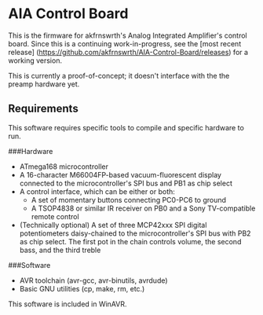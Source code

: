 AIA Control Board
=================

This is the firmware for akfrnswrth's Analog Integrated Amplifier's control board. 
Since this is a continuing work-in-progress, see the 
[most recent release] (https://github.com/akfrnswrth/AIA-Control-Board/releases)
for a working version.

This is currently a proof-of-concept; it doesn't interface with the the
preamp hardware yet.

Requirements
------------

This software requires specific tools to compile and specific hardware to run.

###Hardware

 * ATmega168 microcontroller
 * A 16-character M66004FP-based vacuum-fluorescent display connected to the 
   microcontroller's SPI bus and PB1 as chip select
 * A control interface, which can be either or both:
     * A set of momentary buttons connecting PC0-PC6 to ground
     * A TSOP4838 or similar IR receiver on PB0 and a Sony TV-compatible remote control
 * (Technically optional) A set of three MCP42xxx SPI digital potentiometers daisy-chained to the microcontroller's SPI bus with PB2 as chip select.  The first pot in the chain controls volume, the second bass, and the third treble

###Software
 * AVR toolchain (avr-gcc, avr-binutils, avrdude)
 * Basic GNU utilities (cp, make, rm, etc.)

This software is included in WinAVR.

